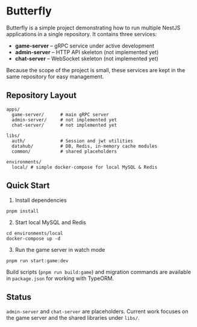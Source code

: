 <!DOCTYPE html>
<html lang="en">
<body>

<h1>Butterfly</h1>
<p>
  Butterfly is a simple project demonstrating how to run multiple NestJS
  applications in a single repository. It contains three services:
</p>

<ul>
  <li><strong>game-server</strong> – gRPC service under active development</li>
  <li><strong>admin-server</strong> – HTTP API skeleton (not implemented yet)</li>
  <li><strong>chat-server</strong> – WebSocket skeleton (not implemented yet)</li>
</ul>

<p>
  Because the scope of the project is small, these services are kept in the same
  repository for easy management. 
</p>

<h2>Repository Layout</h2>
<pre><code>apps/
  game-server/      # main gRPC server
  admin-server/     # not implemented yet
  chat-server/      # not implemented yet
</code></pre>
<pre><code>libs/
  auth/             # Session and jwt utilities
  datahub/          # DB, Redis, in-memory cache modules
  common/           # shared placeholders
</code></pre>
<pre><code>environments/
  local/ # simple docker-compose for local MySQL & Redis
</code></pre>

<h2>Quick Start</h2>
<ol>
  <li>Install dependencies</li>
</ol>
<pre><code>pnpm install
</code></pre>

<ol start="2">
  <li>Start local MySQL and Redis</li>
</ol>
<pre><code>cd environments/local
docker-compose up -d
</code></pre>

<ol start="3">
  <li>Run the game server in watch mode</li>
</ol>
<pre><code>pnpm run start:game:dev
</code></pre>

<p>
  Build scripts (<code>pnpm run build:game</code>) and migration commands are available in
  <code>package.json</code> for working with TypeORM.
</p>

<h2>Status</h2>
<p>
  <code>admin-server</code> and <code>chat-server</code> are placeholders. Current work focuses on the
  game server and the shared libraries under <code>libs/</code>.
</p>

</body>
</html>
